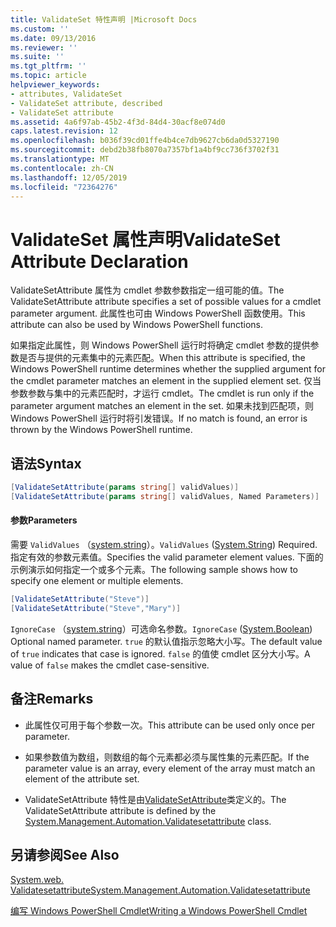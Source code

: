 ```yaml
---
title: ValidateSet 特性声明 |Microsoft Docs
ms.custom: ''
ms.date: 09/13/2016
ms.reviewer: ''
ms.suite: ''
ms.tgt_pltfrm: ''
ms.topic: article
helpviewer_keywords:
- attributes, ValidateSet
- ValidateSet attribute, described
- ValidateSet attribute
ms.assetid: 4a6f97ab-45b2-4f3d-84d4-30acf8e074d0
caps.latest.revision: 12
ms.openlocfilehash: b036f39cd01ffe4b4ce7db9627cb6da0d5327190
ms.sourcegitcommit: debd2b38fb8070a7357bf1a4bf9cc736f3702f31
ms.translationtype: MT
ms.contentlocale: zh-CN
ms.lasthandoff: 12/05/2019
ms.locfileid: "72364276"
---
```

# <a name="validateset-attribute-declaration"></a><span data-ttu-id="f363e-102">ValidateSet 属性声明</span><span class="sxs-lookup"><span data-stu-id="f363e-102">ValidateSet Attribute Declaration</span></span>

<span data-ttu-id="f363e-103">ValidateSetAttribute 属性为 cmdlet 参数参数指定一组可能的值。</span><span class="sxs-lookup"><span data-stu-id="f363e-103">The ValidateSetAttribute attribute specifies a set of possible values for a cmdlet parameter argument.</span></span> <span data-ttu-id="f363e-104">此属性也可由 Windows PowerShell 函数使用。</span><span class="sxs-lookup"><span data-stu-id="f363e-104">This attribute can also be used by Windows PowerShell functions.</span></span>

<span data-ttu-id="f363e-105">如果指定此属性，则 Windows PowerShell 运行时将确定 cmdlet 参数的提供参数是否与提供的元素集中的元素匹配。</span><span class="sxs-lookup"><span data-stu-id="f363e-105">When this attribute is specified, the Windows PowerShell runtime determines whether the supplied argument for the cmdlet parameter matches an element in the supplied element set.</span></span> <span data-ttu-id="f363e-106">仅当参数参数与集中的元素匹配时，才运行 cmdlet。</span><span class="sxs-lookup"><span data-stu-id="f363e-106">The cmdlet is run only if the parameter argument matches an element in the set.</span></span> <span data-ttu-id="f363e-107">如果未找到匹配项，则 Windows PowerShell 运行时将引发错误。</span><span class="sxs-lookup"><span data-stu-id="f363e-107">If no match is found, an error is thrown by the Windows PowerShell runtime.</span></span>

## <a name="syntax"></a><span data-ttu-id="f363e-108">语法</span><span class="sxs-lookup"><span data-stu-id="f363e-108">Syntax</span></span>

```csharp
[ValidateSetAttribute(params string[] validValues)]
[ValidateSetAttribute(params string[] validValues, Named Parameters)]
```

#### <a name="parameters"></a><span data-ttu-id="f363e-109">参数</span><span class="sxs-lookup"><span data-stu-id="f363e-109">Parameters</span></span>

<span data-ttu-id="f363e-110">需要 `ValidValues` （[system.string](/dotnet/api/System.String)）。</span><span class="sxs-lookup"><span data-stu-id="f363e-110">`ValidValues` ([System.String](/dotnet/api/System.String)) Required.</span></span> <span data-ttu-id="f363e-111">指定有效的参数元素值。</span><span class="sxs-lookup"><span data-stu-id="f363e-111">Specifies the valid parameter element values.</span></span> <span data-ttu-id="f363e-112">下面的示例演示如何指定一个或多个元素。</span><span class="sxs-lookup"><span data-stu-id="f363e-112">The following sample shows how to specify one element or multiple elements.</span></span>

```csharp
[ValidateSetAttribute("Steve")]
[ValidateSetAttribute("Steve","Mary")]
```

<span data-ttu-id="f363e-113">`IgnoreCase` （[system.string](/dotnet/api/System.Boolean)）可选命名参数。</span><span class="sxs-lookup"><span data-stu-id="f363e-113">`IgnoreCase` ([System.Boolean](/dotnet/api/System.Boolean)) Optional named parameter.</span></span> <span data-ttu-id="f363e-114">`true` 的默认值指示忽略大小写。</span><span class="sxs-lookup"><span data-stu-id="f363e-114">The default value of `true` indicates that case is ignored.</span></span> <span data-ttu-id="f363e-115">`false` 的值使 cmdlet 区分大小写。</span><span class="sxs-lookup"><span data-stu-id="f363e-115">A value of `false` makes the cmdlet case-sensitive.</span></span>

## <a name="remarks"></a><span data-ttu-id="f363e-116">备注</span><span class="sxs-lookup"><span data-stu-id="f363e-116">Remarks</span></span>

- <span data-ttu-id="f363e-117">此属性仅可用于每个参数一次。</span><span class="sxs-lookup"><span data-stu-id="f363e-117">This attribute can be used only once per parameter.</span></span>

- <span data-ttu-id="f363e-118">如果参数值为数组，则数组的每个元素都必须与属性集的元素匹配。</span><span class="sxs-lookup"><span data-stu-id="f363e-118">If the parameter value is an array, every element of the array must match an element of the attribute set.</span></span>

- <span data-ttu-id="f363e-119">ValidateSetAttribute 特性是由[ValidateSetAttribute](/dotnet/api/System.Management.Automation.ValidateSetAttribute)类定义的。</span><span class="sxs-lookup"><span data-stu-id="f363e-119">The ValidateSetAttribute attribute is defined by the [System.Management.Automation.Validatesetattribute](/dotnet/api/System.Management.Automation.ValidateSetAttribute) class.</span></span>

## <a name="see-also"></a><span data-ttu-id="f363e-120">另请参阅</span><span class="sxs-lookup"><span data-stu-id="f363e-120">See Also</span></span>

[<span data-ttu-id="f363e-121">System.web. Validatesetattribute</span><span class="sxs-lookup"><span data-stu-id="f363e-121">System.Management.Automation.Validatesetattribute</span></span>](/dotnet/api/System.Management.Automation.ValidateSetAttribute)

[<span data-ttu-id="f363e-122">编写 Windows PowerShell Cmdlet</span><span class="sxs-lookup"><span data-stu-id="f363e-122">Writing a Windows PowerShell Cmdlet</span></span>](./writing-a-windows-powershell-cmdlet.md)
